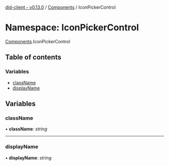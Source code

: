 [did-client - v0.13.0](../README.md) / [Components](components.md) / IconPickerControl

# Namespace: IconPickerControl

[Components](components.md).IconPickerControl

## Table of contents

### Variables

- [className](components.iconpickercontrol.md#classname)
- [displayName](components.iconpickercontrol.md#displayname)

## Variables

### className

• **className**: *string*

___

### displayName

• **displayName**: *string*
